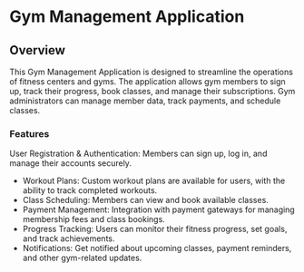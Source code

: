 # Gym Management Application

## Overview
This Gym Management Application is designed to streamline the operations of fitness centers and gyms. The application allows gym members to sign up, track their progress, book classes, and manage their subscriptions. Gym administrators can manage member data, track payments, and schedule classes.

### Features
User Registration & Authentication: Members can sign up, log in, and manage their accounts securely.
- Workout Plans: Custom workout plans are available for users, with the ability to track completed workouts.
- Class Scheduling: Members can view and book available classes.
- Payment Management: Integration with payment gateways for managing membership fees and class bookings.
- Progress Tracking: Users can monitor their fitness progress, set goals, and track achievements.
- Notifications: Get notified about upcoming classes, payment reminders, and other gym-related updates.